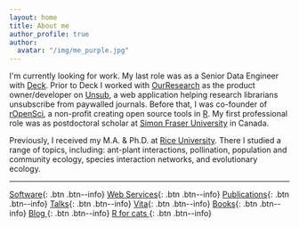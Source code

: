 ```yaml
---
layout: home
title: About me
author_profile: true
author:
  avatar: "/img/me_purple.jpg"
---
```



I'm currently looking for work. My last role was as a Senior Data Engineer with <a href="https://welcome.deck.tools/" target="_blank">Deck</a>. Prior to Deck I worked with  <a href="https://ourresearch.org/" target="_blank">OurResearch</a> as the product owner/developer on <a href="https://unsub.org" target="_blank">Unsub</a>, a web application helping research librarians unsubscribe from paywalled journals. Before that, I was co-founder of <a href="https://ropensci.org/" target="_blank">rOpenSci</a>, a non-profit creating open source tools in <a href="https://www.r-project.org/" target="_blank">R</a>. My first professional role was as postdoctoral scholar at <a href="https://www.sfu.ca/" target="_blank">Simon Fraser University</a> in Canada.

Previously, I received my M.A. & Ph.D. at <a href="https://biosciences.rice.edu/" target="_blank">Rice University</a>. There I studied a range of topics, including: ant-plant interactions, pollination, population and community ecology, species interaction networks, and evolutionary ecology.

------

<!-- [Software](/software) -->

[Software](/software){: .btn .btn--info}
[Web Services](/webservices){: .btn .btn--info}
[Publications][pubs]{: .btn .btn--info}
[Talks][talks]{: .btn .btn--info}
[Vita][vita]{: .btn .btn--info}
[Books][books]{: .btn .btn--info}
[Blog <i class="fa fa-external-link-square" aria-hidden="true"></i>](https://recology.info){: .btn .btn--info}
[R for cats <i class="fa fa-external-link-square" aria-hidden="true"></i>](https://rforcats.net){: .btn .btn--info}

[books]: /books
[vita]: /vita
[talks]: /talks
[pubs]: /publications
[cowsay]: https://github.com/sckott/cowsay
[discgolf]: https://github.com/sckott/discgolf
[rphylopic]: https://github.com/sckott/rphylopic
[gbifrb]: https://github.com/sckott/gbifrb
